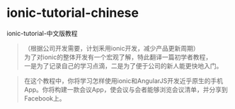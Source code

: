 # ionic-tutorial-chinese
ionic-tutorial-中文版教程
> （根据公司开发需要，计划釆用ionic开发，减少产品更新周期）   
> 为了对ionic的整体开发有一个宏观了解，特此翻译一篇初学者教程，  
> 一是为了记录自己的学习点滴，二是为了便于公司的新人能更快地入门。

> 在这个教程中，你将学习怎样使用ionic和AngularJS开发近乎原生的手机App。你将构建一款会议App，使会议与会者能够浏览会议清单，并分享到Facebook上。
